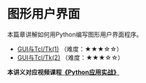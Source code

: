 # 图形用户界面

本篇章讲解如何用Python编写图形用户界面程序。

- [GUI与Tcl/Tk(1)](1.GUI与Tcl_Tk(1).md) （难度：★★★☆☆）
- [GUI与Tcl/Tk(2)](1.GUI与Tcl_Tk(2).md) （难度：★★★☆☆）

**本讲义对应视频课程[《Python应用实战》](https://study.163.com/course/courseMain.htm?courseId=1209533804&share=2&shareId=400000000624093)**